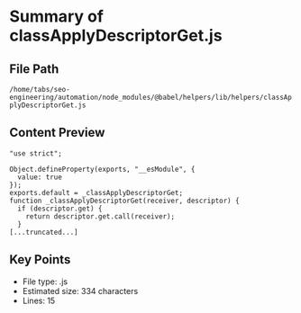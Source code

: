 # Summary of classApplyDescriptorGet.js
  
## File Path
`/home/tabs/seo-engineering/automation/node_modules/@babel/helpers/lib/helpers/classApplyDescriptorGet.js`

## Content Preview
```
"use strict";

Object.defineProperty(exports, "__esModule", {
  value: true
});
exports.default = _classApplyDescriptorGet;
function _classApplyDescriptorGet(receiver, descriptor) {
  if (descriptor.get) {
    return descriptor.get.call(receiver);
  }
[...truncated...]
```

## Key Points
- File type: .js
- Estimated size: 334 characters
- Lines: 15
